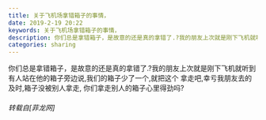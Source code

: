 ```yaml
---
title: 关于飞机场拿错箱子的事情，
date: 2019-2-19 20:22
keywords: 关于飞机场拿错箱子的事情，
description: 你们总是拿错箱子，是故意的还是真的拿错了.?我的朋友上次就是刚下飞机就听到有人站在他的箱子旁边说,我们的箱子少了一个,就把这个 拿走吧,幸亏我朋友去的及时,箱子没被别人拿走, 你们拿走别人的箱子心里得劲吗?
categories: sharing
---
```

<td class="t_f" id="postmessage_3072997">

你们总是拿错箱子，是故意的还是真的拿错了.?我的朋友上次就是刚下飞机就听到有人站在他的箱子旁边说,我们的箱子少了一个,就把这个 拿走吧,幸亏我朋友去的及时,箱子没被别人拿走, 你们拿走别人的箱子心里得劲吗?</td>
###### 转载自[菲龙网]